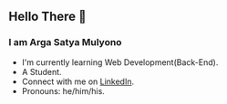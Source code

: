 ## Hello There 👋

### I am Arga Satya Mulyono
- I'm currently learning Web Development(Back-End).
- A Student.
- Connect with me on [LinkedIn](https://www.linkedin.com/in/argasatya16/).
- Pronouns: he/him/his.
